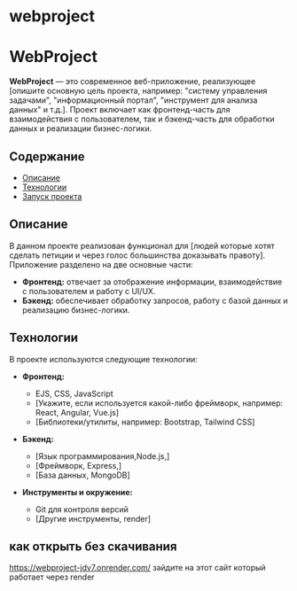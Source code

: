 # webproject
# WebProject

**WebProject** — это современное веб-приложение, реализующее [опишите основную цель проекта, например: "систему управления задачами", "информационный портал", "инструмент для анализа данных" и т.д.]. Проект включает как фронтенд-часть для взаимодействия с пользователем, так и бэкенд-часть для обработки данных и реализации бизнес-логики.

## Содержание

- [Описание](#описание)
- [Технологии](#технологии)
- [Запуск проекта](#запуск-проекта)

## Описание

В данном проекте реализован функционал для [людей которые хотят сделать петиции и через голос большинства доказывать правоту]. Приложение разделено на две основные части:

- **Фронтенд:** отвечает за отображение информации, взаимодействие с пользователем и работу с UI/UX.
- **Бэкенд:** обеспечивает обработку запросов, работу с базой данных и реализацию бизнес-логики.

## Технологии

В проекте используются следующие технологии:

- **Фронтенд:**
  - EJS, CSS, JavaScript
  - [Укажите, если используется какой-либо фреймворк, например: React, Angular, Vue.js]
  - [Библиотеки/утилиты, например: Bootstrap, Tailwind CSS]

- **Бэкенд:**
  - [Язык программирования,Node.js,]
  - [Фреймворк, Express,]
  - [База данных, MongoDB]

- **Инструменты и окружение:**
  - Git для контроля версий
  - [Другие инструменты, render]

## как открыть без скачивания
https://webproject-jdv7.onrender.com/
зайдите на этот сайт который работает через render

